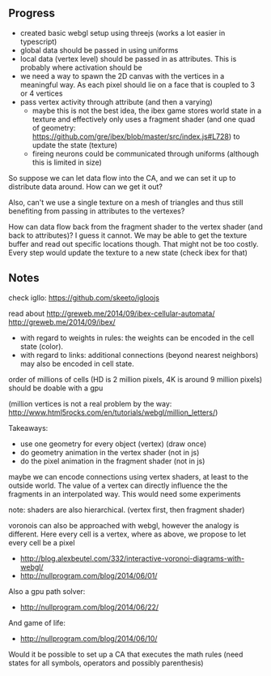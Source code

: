 Progress
---------

- created basic webgl setup using threejs (works a lot easier in typescript)
- global data should be passed in using uniforms
- local data (vertex level) should be passed in as attributes. This is probably where activation should be
- we need a way to spawn the 2D canvas with the vertices in a meaningful way. As each pixel should lie on a face that is coupled to 3 or 4 vertices
- pass vertex activity through attribute (and then a varying)
    - maybe this is not the best idea, the ibex game stores world state in a texture and effectively only uses a fragment shader (and one quad of geometry: <https://github.com/gre/ibex/blob/master/src/index.js#L728>) to update the state (texture)
    - fireing neurons could be communicated through uniforms (although this is limited in size)

So suppose we can let data flow into the CA, and we can set it up to distribute data around. How can we get it out?

Also, can't we use a single texture on a mesh of triangles and thus still benefiting from passing in attributes to the vertexes?

How can data flow back from the fragment shader to the vertex shader (and back to attributes)? I guess it cannot. We may be able to get the texture buffer and read out specific locations though. That might not be too costly. Every step would update the texture to a new state (check ibex for that)

Notes
----------

check igllo: <https://github.com/skeeto/igloojs>

read about <http://greweb.me/2014/09/ibex-cellular-automata/>
<http://greweb.me/2014/09/ibex/>

- with regard to weights in rules: the weights can be encoded in the cell state (color).
- with regard to links: additional connections (beyond nearest neighbors) may also be encoded in cell state.

order of millions of cells (HD is 2 million pixels, 4K is around 9 million pixels) should be doable with a gpu

(million vertices is not a real problem by the way: <http://www.html5rocks.com/en/tutorials/webgl/million_letters/>)

Takeaways:
- use one geometry for every object (vertex) (draw once)
- do geometry animation in the vertex shader (not in js)
- do the pixel animation in the fragment shader (not in js)


maybe we can encode connections using vertex shaders, at least to the outside world. The value of a vertex can directly influence the the fragments in an interpolated way. This would need some experiments

note: shaders are also hierarchical. (vertex first, then fragment shader)

voronois can also be approached with webgl, however the analogy is different. Here every cell is a vertex, where as above, we propose to let every cell be a pixel
- <http://blog.alexbeutel.com/332/interactive-voronoi-diagrams-with-webgl/>
- <http://nullprogram.com/blog/2014/06/01/>

Also a gpu path solver:
- <http://nullprogram.com/blog/2014/06/22/>

And game of life:
- <http://nullprogram.com/blog/2014/06/10/>

Would it be possible to set up a CA that executes the math rules (need states for all symbols, operators and possibly parenthesis)